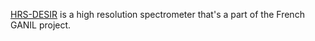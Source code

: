 [HRS-DESIR](http://www.cenbg.in2p3.fr/desir/-HRS-) is a high resolution spectrometer that's a part of the French GANIL project.
